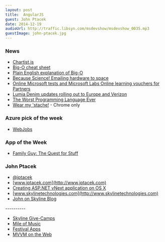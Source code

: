 ```yaml
---
layout: post
title:  AngularJS
guest: John Ptacek
date: 2014-12-19
audioUrl: http://traffic.libsyn.com/msdevshow/msdevshow_0035.mp3
guestImage: john-ptacek.jpg
---
```


### News

 - [Chartist.js](http://gionkunz.github.io/chartist-js/)
 - [Big-O cheat sheet](http://bigocheatsheet.com/)
  - [Plain English explanation of Big-O](http://stackoverflow.com/questions/487258/plain-english-explanation-of-big-o)
 - [Because Science! Emailing hardware to space](https://medium.com/backchannel/how-we-email-hardware-to-space-7d46eed00c98)
 - [Online Microsoft tests and Microsoft Labs Online learning vouchers for Partners](http://www.digitalwpc.com/Community/Perspectives/Pages/Training-Spotlight-New-learning-methods.aspx#fbid=CHCPCIWWDOt)
 - [Lumia Denim updates rolling out to Europe and Verizon](http://blogs.windows.com/bloggingwindows/2014/12/19/verizon-announces-windows-phone-8-1-upgrades-for-lumia-822-and-lumia-928/)
 - [The Worst Programming Language Ever](https://skillsmatter.com/skillscasts/6088-the-worst-programming-language-ever)
 - [Wear my 'stache!](http://wearmystache.azurewebsites.net/) - Chrome only

### Azure pick of the week

 - [WebJobs](http://azure.microsoft.com/en-us/documentation/articles/web-sites-create-web-jobs/)

### App of the Week

 - [Family Guy: The Quest for Stuff](http://apps.microsoft.com/windows/en-us/app/family-guy-the-quest-for-stuff/67a697d4-777f-4b34-bf75-fd87dbe27324)

### John Ptacek

 - [@jptacek](http://twitter.com/jptacek)
 - [www.jptacek.com](http://www.jptacek.com)
  - [Creating ASP.NET vNext application on OS X](http://www.jptacek.com/2014/12/creating-ASP.NET-vNext-application-on-OSX/)
 - [www.skylinetechnologies.com](http://www.skylinetechnologies.com)
  - [John on Skyline Blog](http://skylinetechnologies.com/Blog/Author/42/John-Ptacek.aspx)
 
---------- 

 - [Skyline Give-Camps](http://skylinetechnologies.com/About/Skyline-Gives.aspx)
 - [Mile of Music](http://mileofmusic.com/)
  - [Festival Apps](http://mileofmusic.com/festival-app/)
 - [MVVM on the Web](http://www.dotnetrocks.com/default.aspx?showNum=1050)

 